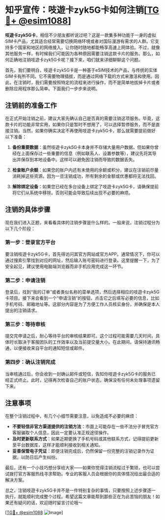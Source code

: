 # 知乎宣传：吱遊卡zyk5G卡如何注销[[TG💪+ @esim1088](https://t.me/s/esim1088)]

**吱遊卡zyk5G卡**，相信不少朋友都听说过吧？这是一款集多种功能于一身的虚拟SIM卡产品，尤其适合经常需要切换网络环境或者对国际漫游有需求的人群。它支持多个国家和地区的网络接入，让你随时随地都能畅享高速上网体验。不过，就像其他服务一样，有时候我们可能因为各种原因需要注销这款卡片的服务。那么，如何正确地注销吱遊卡zyk5G卡呢？接下来，咱们就来详细聊聊这个问题。

首先，我们要明白，吱遊卡zyk5G卡是一种基于eSIM技术的产品，与传统的实体SIM卡有所不同。它不需要物理插拔，而是通过网络下载的方式来激活和使用。因此，在注销时，我们需要按照特定的流程来进行操作，而不是简单地拔掉卡片或者删除应用程序那么简单。下面我们一步步来说明。

## 注销前的准备工作

在正式开始注销之前，建议大家先确认自己是否真的需要注销这项服务。毕竟，这款卡片的功能非常实用，如果你只是暂时不想用了，可以选择暂停服务，而不是直接注销。当然，如果你确实决定不再使用吱遊卡zyk5G卡，那么就需要提前做好以下准备：

1. **备份重要数据**：虽然吱遊卡zyk5G卡本身并不存储大量用户数据，但如果你曾经在上面保存过一些重要的信息（例如联系人、设置参数等），建议先将其导出并保存到本地设备中。这样可以避免因注销而导致的数据丢失。

2. **检查账户余额**：如果您的账户内还有未使用的余额或积分，建议在注销前尽量消耗掉这些资源。因为一旦注销成功，所有剩余的金额或优惠都将无法找回。

3. **解除绑定设备**：如果您已经在多台设备上绑定了吱遊卡zyk5G卡，请确保提前将它们从系统中移除。否则可能会导致后续出现不必要的麻烦。

## 注销的具体步骤

现在我们进入正题，来看看具体的注销步骤是什么样的。一般来说，注销过程分为以下几个阶段：

### 第一步：登录官方平台

要注销吱遊卡zyk5G卡，首先得访问其官方网站或官方APP。通常情况下，你可以通过搜索引擎找到对应的网址，然后输入账号密码进行登录。这里提醒一下，为了安全起见，建议使用电脑端浏览器而非手机应用完成这一环节。

### 第二步：申请注销

登录后，找到“我的订单”或者类似名称的菜单选项，然后选择相应的吱遊卡zyk5G卡项目。接下来会看到一个“申请注销”的按钮，点击它之后填写必要的信息，比如手机号码、邮箱地址等。这部分内容是为了方便工作人员核实身份，并确保是本人提出的注销请求。

### 第三步：等待审核

提交完申请之后，耐心等待平台的审核结果即可。这个过程可能需要几天时间，具体时长取决于客服团队的工作效率以及当前提交量大小。在此期间，请保持通讯畅通，以便接收来自平台的通知短信或邮件。

### 第四步：确认注销完成

当审核通过后，你会收到一封确认邮件或短信，告知你吱遊卡zyk5G卡的服务已经正式终止。此时，记得再次检查自己的账户状态，确保没有任何未处理事项遗留下来。

## 注意事项

在整个注销过程中，有几个小细节需要注意，以免造成不必要的麻烦：

- **不要轻信非官方渠道提供的注销方法**：市面上可能存在一些不法分子冒充官方客服骗取个人信息，因此一定要认准正规途径操作。
- **及时更新联系方式**：如果近期更换了手机号码或其他联系方式，记得提前更新至平台数据库，这样才能顺利接收到相关通知。
- **妥善保管电子凭证**：即便注销完成后，仍然保留一份完整的注销记录作为证据，以防日后产生纠纷。

最后，还有一个小技巧想分享给大家——如果你觉得注销流程过于繁琐，也可以尝试拨打官方客服热线寻求帮助。专业的客服人员会根据你的具体情况给出最合适的解决方案。

总之，注销吱遊卡zyk5G卡并不是一件特别复杂的事情，只要按照上述步骤逐一执行，就能顺利完成整个过程。希望这篇文章能帮到那些正在为此苦恼的朋友！如果还有疑问的话，欢迎随时留言讨论哦～

[[TG💪+ @esim1088](https://t.me/s/esim1088) ![Image](https://i.postimg.cc/4NQfJmqS/Snipaste-2025-05-13-00-14-12.png)]